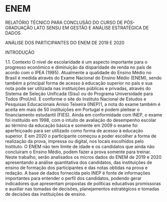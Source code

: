 # ENEM
RELATÓRIO TÉCNICO PARA CONCLUSÃO DO CURSO DE PÓS-GRADUAÇÃO LATO SENSU EM GESTÃO E ANÁLISE ESTRATÉGICA DE DADOS

ANÁLISE DOS PARTICIPANTES DO ENEM DE 2019 E 2020

INTRODUÇÃO

1.1. Contexto
O nível de escolaridade é um aspecto importante para o progresso econômico e diminuição da disparidade de renda no país de acordo com o IPEA (1995). Atualmente a qualidade do Ensino Médio no Brasil é medida através do Exame Nacional do Ensino Médio (ENEM), sendo também a principal forma de acesso à educação superior no país e sua nota pode ser utilizada nas instituições públicas e privadas, através do Sistema de Seleção Unificada (Sisu) ou do Programa Universidade para Todos (ProUni). E conforme o site do Instituto Nacional de Estudos e Pesquisas Educacionais Anísio Teixeira (INEP)1, a nota do exame também é aceita em mais de 50 instituições em Portugal e podem pleitear o financiamento estudantil (FIES).
Ainda em conformidade com INEP, o exame foi instituído em 1998, com o intuito de avaliação do desempenho escolar ao término da educação básica e somente em 2009 o exame foi aperfeiçoado para ser utilizado como forma de acesso à educação superior. E em 2020 o participante começou a poder escolher a forma de realização da prova, impressa ou digital, nos locais escolhidos pelo Instituto.
O ENEM não tem limite de idade e os candidatos que ainda não concluíram o Ensino Médio, podem fazer a prova somente para treinar.
Neste trabalho, serão analisados os micros dados do ENEM de 2019 e 2020 apresentando a análise quantitativa dos candidatos, das instituições de ensino de formação dos participantes e das notas obtidas na prova e redação. A base de dados fornecida pelo INEP é fonte de informações importantes para entender o perfil dos candidatos, podendo gerar indicadores que apresentam propostas de políticas educativas promissoras e auxiliar nas tomadas de decisões, planejamentos estratégicos e tomadas de decisões das instituições de ensino.
